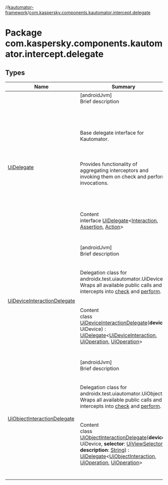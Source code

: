 //[kautomator-framework](../index.md)/[com.kaspersky.components.kautomator.intercept.delegate](index.md)



# Package com.kaspersky.components.kautomator.intercept.delegate  


## Types  
  
|  Name|  Summary| 
|---|---|
| [UiDelegate](-ui-delegate/index.md)| [androidJvm]  <br>Brief description  <br><br><br><br><br>Base delegate interface for Kautomator.<br><br><br><br>Provides functionality of aggregating interceptors and invoking them on check and perform invocations.<br><br><br><br>  <br>Content  <br>interface [UiDelegate](-ui-delegate/index.md)<[Interaction](-ui-delegate/index.md), [Assertion](-ui-delegate/index.md), [Action](-ui-delegate/index.md)>  <br><br><br>
| [UiDeviceInteractionDelegate](-ui-device-interaction-delegate/index.md)| [androidJvm]  <br>Brief description  <br><br><br>Delegation class for androidx.test.uiautomator.UiDevice. Wraps all available public calls and intercepts into [check](-ui-device-interaction-delegate/check.md) and [perform](-ui-device-interaction-delegate/perform.md).<br><br>  <br>Content  <br>class [UiDeviceInteractionDelegate](-ui-device-interaction-delegate/index.md)(**device**: UiDevice) : [UiDelegate](-ui-delegate/index.md)<[UiDeviceInteraction](../com.kaspersky.components.kautomator.intercept.interaction/-ui-device-interaction/index.md), [UiOperation](../com.kaspersky.components.kautomator.intercept.operation/-ui-operation/index.md)<UiDevice>, [UiOperation](../com.kaspersky.components.kautomator.intercept.operation/-ui-operation/index.md)<UiDevice>>   <br><br><br>
| [UiObjectInteractionDelegate](-ui-object-interaction-delegate/index.md)| [androidJvm]  <br>Brief description  <br><br><br>Delegation class for androidx.test.uiautomator.UiObject2. Wraps all available public calls and intercepts into [check](-ui-object-interaction-delegate/check.md) and [perform](-ui-object-interaction-delegate/perform.md).<br><br>  <br>Content  <br>class [UiObjectInteractionDelegate](-ui-object-interaction-delegate/index.md)(**device**: UiDevice, **selector**: [UiViewSelector](../com.kaspersky.components.kautomator.component.common.builders/-ui-view-selector/index.md), **description**: [String](https://kotlinlang.org/api/latest/jvm/stdlib/kotlin/-string/index.html)) : [UiDelegate](-ui-delegate/index.md)<[UiObjectInteraction](../com.kaspersky.components.kautomator.intercept.interaction/-ui-object-interaction/index.md), [UiOperation](../com.kaspersky.components.kautomator.intercept.operation/-ui-operation/index.md)<UiObject2>, [UiOperation](../com.kaspersky.components.kautomator.intercept.operation/-ui-operation/index.md)<UiObject2>>   <br><br><br>

